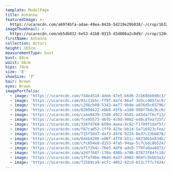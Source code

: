 ```yaml
---
template: ModelPage
title: Ashanna
featuredImage: >-
  https://ucarecdn.com/a6974bfa-adae-49ea-842b-5d219e29b038/-/crop/1632x799/0,0/-/preview/
imageThumbnail: >-
  https://ucarecdn.com/eb5db032-6e53-41b8-9315-d3d806a2c0d9/-/crop/1204x1650/169,0/-/preview/
firstName: Ashanna
collection: Actors
height: 165cm
measurementType: bust
bust: 84cm
waist: 66cm
hips: 78cm
size: '8'
shoeSize: '7'
hair: Brown
eyes: Brown
imagePortfolio:
  - image: 'https://ucarecdn.com/f44e4518-4deb-47e5-b6d6-2cb68bb8d8c3/'
  - image: 'https://ucarecdn.com/01c11b5c-ff9f-4a74-86af-3d3cc405fac9/'
  - image: 'https://ucarecdn.com/c296cb09-5343-4e77-9b9e-a076d5c65796/'
  - image: 'https://ucarecdn.com/6209d422-e0b8-45fb-a188-998f7b4c9cc0/'
  - image: 'https://ucarecdn.com/caae8439-15d8-4922-8581-a45da7f6cf13/'
  - image: 'https://ucarecdn.com/fce95573-46fb-4c9d-9862-e48c8fea725f/'
  - image: 'https://ucarecdn.com/326fd769-659d-4eea-8c62-f1709f1def5f/'
  - image: 'https://ucarecdn.com/f67cad52-1ff9-423e-bb14-5a716923cfea/'
  - image: 'https://ucarecdn.com/715f5d47-daf3-44f6-9224-8e37c23b6878/'
  - image: 'https://ucarecdn.com/64eb4206-e00f-4ff0-b51c-98238b5e834b/'
  - image: 'https://ucarecdn.com/cfc654e8-d153-4fa5-94aa-5c7cbdc8b524/'
  - image: 'https://ucarecdn.com/e71f2b4c-76e5-4df0-ade5-770fa0aa8d73/'
  - image: 'https://ucarecdn.com/a2dff68f-170a-498b-a786-87873f84fc10/'
  - image: 'https://ucarecdn.com/17fef9be-96dd-4a3f-8982-904fc5bbb3a3/'
  - image: 'https://ucarecdn.com/725b9ca9-ecfc-4052-82cd-611c7f7c7424/'
---
```


